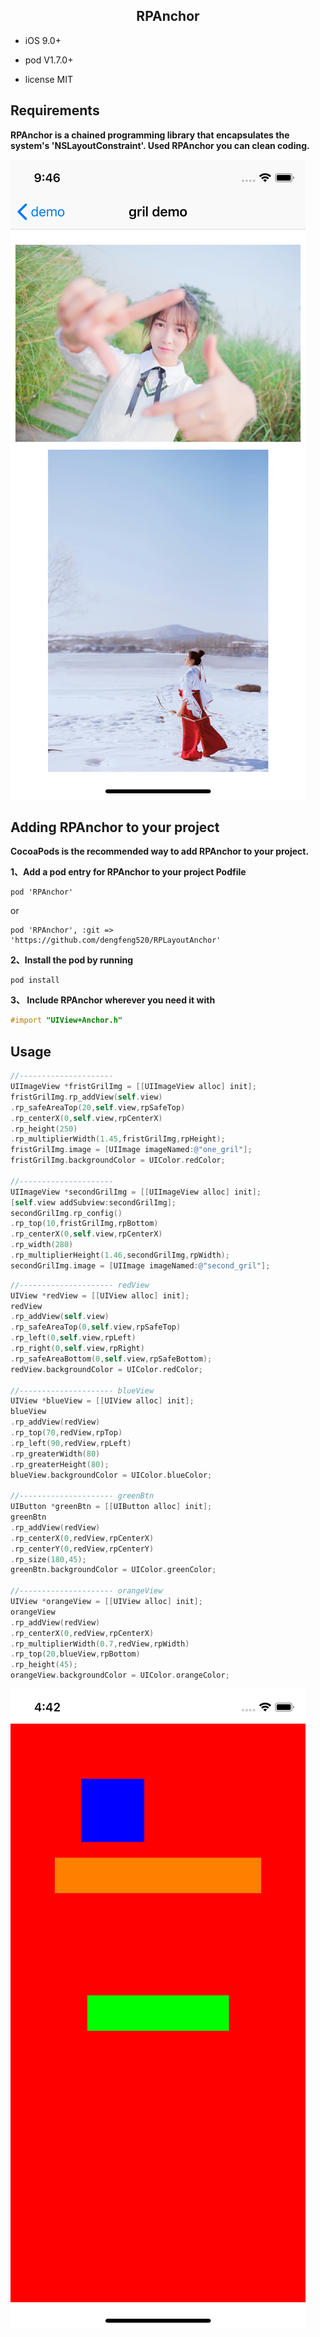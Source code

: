 <h2><center>RPAnchor</center></h2>

* iOS 9.0+

* pod V1.7.0+

* license MIT

<h2>Requirements</h2>

**RPAnchor is a chained programming library that encapsulates the system's 'NSLayoutConstraint'. Used RPAnchor you can clean coding.**

![demo1](https://github.com/dengfeng520/RPLayoutAnchor/blob/master/demo1.png?raw=true)

<h2>Adding RPAnchor to your project</h2>

**CocoaPods is the recommended way to add RPAnchor to your project.**

**1、Add a pod entry for RPAnchor to your project Podfile**

```
pod 'RPAnchor'

```
or

```
pod 'RPAnchor', :git => 'https://github.com/dengfeng520/RPLayoutAnchor'
```

**2、Install the pod by running**

```
pod install
```

**3、 Include RPAnchor wherever you need it with**

```Objective-C
#import "UIView+Anchor.h"
```

<h2>Usage</h2>

```Objective-C
//---------------------
UIImageView *fristGrilImg = [[UIImageView alloc] init];
fristGrilImg.rp_addView(self.view)
.rp_safeAreaTop(20,self.view,rpSafeTop)
.rp_centerX(0,self.view,rpCenterX)
.rp_height(250)
.rp_multiplierWidth(1.45,fristGrilImg,rpHeight);
fristGrilImg.image = [UIImage imageNamed:@"one_gril"];
fristGrilImg.backgroundColor = UIColor.redColor;

//---------------------
UIImageView *secondGrilImg = [[UIImageView alloc] init];
[self.view addSubview:secondGrilImg];
secondGrilImg.rp_config()
.rp_top(10,fristGrilImg,rpBottom)
.rp_centerX(0,self.view,rpCenterX)
.rp_width(280)
.rp_multiplierHeight(1.46,secondGrilImg,rpWidth);
secondGrilImg.image = [UIImage imageNamed:@"second_gril"];
```


```Objective-C
//--------------------- redView
UIView *redView = [[UIView alloc] init];
redView
.rp_addView(self.view)
.rp_safeAreaTop(0,self.view,rpSafeTop)
.rp_left(0,self.view,rpLeft)
.rp_right(0,self.view,rpRight)
.rp_safeAreaBottom(0,self.view,rpSafeBottom);
redView.backgroundColor = UIColor.redColor;

//--------------------- blueView
UIView *blueView = [[UIView alloc] init];
blueView
.rp_addView(redView)
.rp_top(70,redView,rpTop)
.rp_left(90,redView,rpLeft)
.rp_greaterWidth(80)
.rp_greaterHeight(80);
blueView.backgroundColor = UIColor.blueColor;

//--------------------- greenBtn
UIButton *greenBtn = [[UIButton alloc] init];
greenBtn
.rp_addView(redView)
.rp_centerX(0,redView,rpCenterX)
.rp_centerY(0,redView,rpCenterY)
.rp_size(180,45);
greenBtn.backgroundColor = UIColor.greenColor;

//--------------------- orangeView
UIView *orangeView = [[UIView alloc] init];
orangeView
.rp_addView(redView)
.rp_centerX(0,redView,rpCenterX)
.rp_multiplierWidth(0.7,redView,rpWidth)
.rp_top(20,blueView,rpBottom)
.rp_height(45);
orangeView.backgroundColor = UIColor.orangeColor;

```

![demo.png](https://github.com/dengfeng520/RPLayoutAnchor/blob/master/demo.png?raw=true)